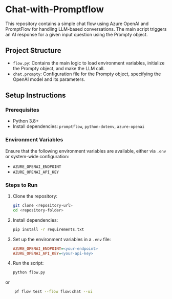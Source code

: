 # Chat-with-Promptflow

This repository contains a simple chat flow using Azure OpenAI and PromptFlow for handling LLM-based conversations. The main script triggers an AI response for a given input question using the Prompty object.

## Project Structure

- `flow.py`: Contains the main logic to load environment variables, initialize the Prompty object, and make the LLM call.
- `chat.prompty`: Configuration file for the Prompty object, specifying the OpenAI model and its parameters.

## Setup Instructions
### Prerequisites
- Python 3.8+
- Install dependencies: `promptflow`, `python-dotenv`, `azure-openai`

### Environment Variables
Ensure that the following environment variables are available, either via `.env` or system-wide configuration:
- `AZURE_OPENAI_ENDPOINT`
- `AZURE_OPENAI_API_KEY`

### Steps to Run
1. Clone the repository:
    ```bash
    git clone <repository-url>
    cd <repository-folder>
    ```
2. Install dependencies:
    ```bash
    pip install -r requirements.txt
    ```
3. Set up the environment variables in a `.env` file:
    ```ini
    AZURE_OPENAI_ENDPOINT=<your-endpoint>
    AZURE_OPENAI_API_KEY=<your-api-key>
    ```
4. Run the script:
    ```bash
    python flow.py
    ```
or
```bash
    pf flow test --flow flow:chat --ui 
``` 
